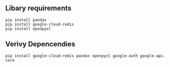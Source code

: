 
## Libary requirements 
```
pip install pandas
pip install google-cloud-redis
pip install openpyxl
```

## Verivy Depencendies
```
pip install google-cloud-redis pandas openpyxl google-auth google-api-core
```
